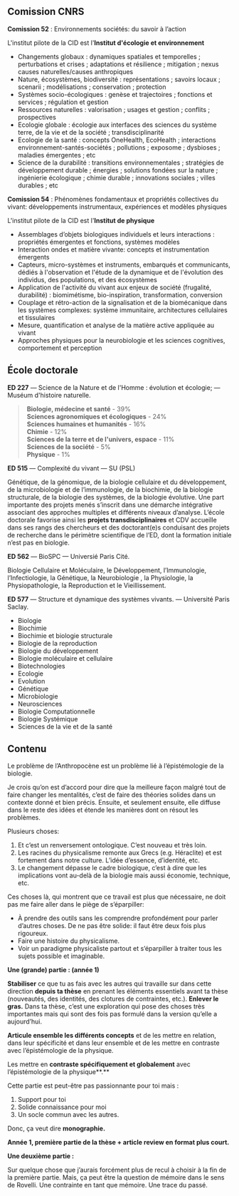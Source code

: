 ## Comission CNRS  

**Comission 52** : Environnements sociétés: du savoir à l’action

L'institut pilote de la CID est l'**Institut d'écologie et environnement**

-   Changements globaux : dynamiques spatiales et temporelles ; perturbations et crises ; adaptations et résilience ; mitigation ; nexus causes naturelles/causes anthropiques
-   Nature, écosystèmes, biodiversité : représentations ; savoirs locaux ; scenarii ; modélisations ; conservation ; protection
-   Systèmes socio-écologiques : genèse et trajectoires ; fonctions et services ; régulation et gestion
-   Ressources naturelles : valorisation ; usages et gestion ; conflits ; prospectives
-   Ecologie globale : écologie aux interfaces des sciences du système terre, de la vie et de la société ; transdisciplinarité
-   Ecologie de la santé : concepts OneHealth, EcoHealth ; interactions environnement-santés-sociétés ; pollutions ; exposome ; dysbioses ; maladies émergentes ; etc
-   Science de la durabilité : transitions environnementales ; stratégies de développement durable ; énergies ; solutions fondées sur la nature ; ingénierie écologique ; chimie durable ; innovations sociales ; villes durables ; etc

**Comission 54** : Phénomènes fondamentaux et propriétés collectives du vivant: développements instrumentaux, expériences et modèles physiques

L'institut pilote de la CID est l'**Institut de physique**

-   Assemblages d’objets biologiques individuels et leurs interactions : propriétés émergentes et fonctions, systèmes modèles
-   Interaction ondes et matière vivante: concepts et instrumentation émergents
-   Capteurs, micro-systèmes et instruments, embarqués et communicants, dédiés à l'observation et l'étude de la dynamique et de l'évolution des individus, des populations, et des écosystèmes
-   Application de l'activité du vivant aux enjeux de société (frugalité, durabilité) : biomimétisme, bio-inspiration, transformation, conversion
-   Couplage et rétro-action de la signalisation et de la biomécanique dans les systèmes complexes: système immunitaire, architectures cellulaires et tissulaires
-   Mesure, quantification et analyse de la matière active appliquée au vivant
-   Approches physiques pour la neurobiologie et les sciences cognitives, comportement et perception


## École doctorale


**ED 227** — Science de la Nature et de l'Homme : évolution et écologie;  — Muséum d'histoire naturelle. 

> **Biologie, médecine et santé** - 39%  
> **Sciences agronomiques et écologiques** - 24%  
> **Sciences humaines et humanités** - 16%  
> **Chimie** - 12%  
> **Sciences de la terre et de l'univers, espace** - 11%  
> **Sciences de la société** - 5%  
> **Physique** - 1%


**ED 515** — Complexité du vivant — SU (PSL)

Génétique, de la génomique, de la biologie cellulaire et du développement, de la microbiologie et de l’immunologie, de la biochimie, de la biologie structurale, de la biologie des systèmes, de la biologie évolutive. Une part importante des projets menés s’inscrit dans une démarche intégrative associant des approches multiples et différents niveaux d’analyse. L’école doctorale favorise ainsi les **projets transdisciplinaires** et CDV accueille dans ses rangs des chercheurs et des doctorant(e)s conduisant des projets de recherche dans le périmètre scientifique de l’ED, dont la formation initiale n’est pas en biologie.


**ED 562** — BioSPC — Universié Paris Cité.

Biologie Cellulaire et Moléculaire, le Développement, l’Immunologie, l’Infectiologie, la Génétique, la Neurobiologie , la Physiologie, la Physiopathologie, la Reproduction et le Vieillissement.


**ED 577** — Structure et dynamique des systèmes vivants. — Université Paris Saclay.

-   Biologie 
-   Biochimie
-   Biochimie et biologie structurale
-   Biologie de la reproduction 
-   Biologie du développement
-   Biologie moléculaire et cellulaire
-   Biotechnologies
-   Ecologie
-   Evolution
-   Génétique
-   Microbiologie
-   Neurosciences
-   Biologie Computationnelle
-   Biologie Systémique
-   Sciences de la vie et de la santé


## Contenu

Le problème de l’Anthropocène est un problème lié à l’épistémologie de la biologie. 

Je crois qu’on est d’accord pour dire que la meilleure façon malgré tout de faire changer les mentalités, c’est de faire des théories solides dans un contexte donné et bien précis. Ensuite, et seulement ensuite, elle diffuse dans le reste des idées et étende les manières dont on résout les problèmes. 


Plusieurs choses: 

1.  Et c’est un renversement ontologique. C’est nouveau et très loin.
2.  Les racines du physicalisme remonte aux Grecs (e.g. Héraclite) et est fortement dans notre culture. L’idée d’essence, d’identité, etc. 
3.  Le changement dépasse le cadre biologique, c’est à dire que les implications vont au-delà de la biologie mais aussi économie, technique, etc. 


Ces choses là, qui montrent que ce travail est plus que nécessaire, ne doit pas me faire aller dans le piège de s’éparpiller:

-   À prendre des outils sans les comprendre profondément pour parler d’autres choses. De ne pas être solide: il faut être deux fois plus rigoureux. 
-   Faire une histoire du physicalisme. 
-   Voir un paradigme physicaliste partout et s’éparpiller à traiter tous les sujets possible et imaginable. 

  

**Une (grande) partie : (année 1)**

**Stabiliser** ce que tu as fais avec les autres qui travaille sur dans cette direction **depuis ta thèse** en prenant les éléments essentiels avant ta thèse (nouveautés, des identités, des clotures de contraintes, etc.). **Enlever le gras.** Dans ta thèse, c’est une exploration qui pose des choses très importantes mais qui sont des fois pas formulé dans la version qu’elle a aujourd’hui.

**Articule ensemble les différents concepts** et de les mettre en relation, dans leur spécificité et dans leur ensemble et de les mettre en contraste avec l’épistémologie de la physique.

Les mettre en **contraste spécifiquement et globalement** avec l’épistémologie de la physique**.** 


Cette partie est peut-être pas passionnante pour toi mais :

1.  Support pour toi
2.  Solide connaissance pour moi
3.  Un socle commun avec les autres.

Donc, ça veut dire **monographie.**
  
**Année 1, première partie de la thèse + article review en format plus court.** 

  
**Une deuxième partie :**

Sur quelque chose que j’aurais forcément plus de recul à choisir à la fin de la première partie. Mais, ça peut être la question de mémoire dans le sens de Rovelli. Une contrainte en tant que mémoire. Une trace du passé.